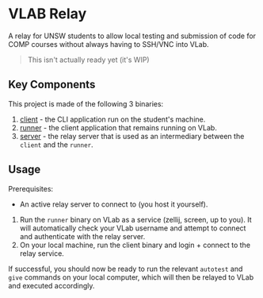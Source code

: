 # VLAB Relay

A relay for UNSW students to allow local testing and submission of code for COMP courses without always having to SSH/VNC into VLab.

> This isn't actually ready yet (it's WIP)

## Key Components

This project is made of the following 3 binaries:

1. [client](/client) - the CLI application run on the student's machine.
2. [runner](/runner) - the client application that remains running on VLab.
3. [server](/server) - the relay server that is used as an intermediary between the `client` and the `runner`.

## Usage

Prerequisites:

- An active relay server to connect to (you host it yourself).

1. Run the `runner` binary on VLab as a service (zellij, screen, up to you). It will automatically check your VLab username and attempt to connect and authenticate with the relay server.
2. On your local machine, run the client binary and login + connect to the relay service.

If successful, you should now be ready to run the relevant `autotest` and `give` commands on your local computer, which will then be relayed to VLab and executed accordingly.
